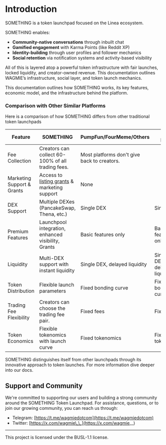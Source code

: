 # Introduction

SOMETHING is a token launchpad focused on the Linea ecosystem.

SOMETHING enables:

- **Community-native conversations** through inbuilt chat
- **Gamified engagement** with Karma Points (like Reddit XP)
- **Identity-building** through user profiles and follower mechanics
- **Social retention** via notification systems and activity-based visibility

All of this is layered atop a powerful token infrastructure with fair launches, locked liquidity, and creator-owned revenue. This documentation outlines WAGMIE’s infrastructure, social layer, and token launch mechanics.&#x20;

This documentation outlines how SOMETHING works, its key features, economic model, and the infrastructure behind the platform.

### Comparison with Other Similar Platforms

Here is a comparison of how SOMETHING differs from other traditional token launchpads

<table><thead><tr><th>Feature</th><th>SOMETHING</th><th>PumpFun/FourMeme/Others</th><th data-hidden>Four Meme</th><th data-hidden>Traditional Launchpads</th></tr></thead><tbody><tr><td>Fee Collection</td><td>Creators can collect 60-100% of all trading fees.</td><td>Most platforms don't give back to creators.</td><td></td><td></td></tr><tr><td>Marketing Support &#x26; Grants</td><td>Access to <a href="exchange-listing-grants.md">listing grants</a> &#x26; marketing support</td><td>None</td><td></td><td></td></tr><tr><td>DEX Support</td><td>Multiple DEXes (PancakeSwap, Thena, etc.)</td><td>Single DEX</td><td>Single DEX</td><td>Usually single DEX</td></tr><tr><td>Premium Features</td><td>Launchpool integration, enhanced visibility, Grants</td><td>Basic features only</td><td>Basic features only</td><td>Limited premium options</td></tr><tr><td>Liquidity</td><td>Multi-DEX support with instant liquidity</td><td>Single DEX, delayed liquidity</td><td>Single DEX, delayed liquidity</td><td>Manual liquidity provision</td></tr><tr><td>Token Distribution</td><td>Flexible launch parameters</td><td>Fixed bonding curve</td><td>Fixed bonding curve</td><td>Fixed allocation</td></tr><tr><td>Trading Fee Flexibility</td><td>Creators can choose the trading fee pair.</td><td>Fixed fees</td><td>Fixed fees</td><td>High fixed fees</td></tr><tr><td>Token Economics</td><td>Flexible tokenomics with launch curve</td><td>Fixed tokenomics</td><td>Fixed tokenomics</td><td>Usually fixed tokenomics</td></tr></tbody></table>

SOMETHING distinguishes itself from other launchpads through its innovative approach to token launches. For more information dive deeper into our docs.

## Support and Community

We're committed to supporting our users and building a strong community around the SOMETHING Token Launchpad. For assistance, questions, or to join our growing community, you can reach us through:

- Telegram: [https://t.me/wagmiedotcom](https://t.me/wagmiedotcom)
- Twitter: [https://x.com/wagmie\_\_](https://x.com/wagmie__)

---

This project is licensed under the BUSL-1.1 license.
